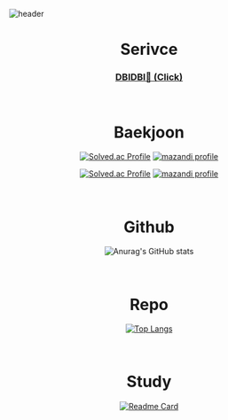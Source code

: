 

![header](https://capsule-render.vercel.app/api?type=wave&color=gradient&customColorList=25,0,25,0,20,4&height=300&section=header&text=LEE%20HYEON%20MIN&fontSize=90&animation=fadeIn)





<div align="center">

# Serivce


### [DBIDBI🚌 (Click)](https://web-vue-dihik2mlilwk60z.sel4.cloudtype.app/)


<br>

# Baekjoon

[![Solved.ac Profile](http://mazassumnida.wtf/api/v2/generate_badge?boj=hyunmin266&theme=dark)](https://solved.ac/hyunmin266/)
[![mazandi profile](http://mazandi.herokuapp.com/api?handle=hyunmin266&theme=dark)](https://solved.ac/hyunmin266/)

[![Solved.ac Profile](http://mazassumnida.wtf/api/v2/generate_badge?boj=hyunmin2667&theme=dark)](https://solved.ac/hyunmin2667/)
[![mazandi profile](http://mazandi.herokuapp.com/api?handle=hyunmin2667&theme=dark)](https://solved.ac/hyunmin2667/)

<br>

# Github


![Anurag's GitHub stats](https://github-readme-stats.vercel.app/api?username=hyunmin2667&show_icons=true&theme=midnight-purple)

<br>

# Repo

[![Top Langs](https://github-readme-stats.vercel.app/api/top-langs/?username=hyunmin2667&theme=midnight-purple)](https://github.com/hyunmin2667/github-readme-stats)

<br>

# Study

[![Readme Card](https://github-readme-stats.vercel.app/api/pin/?username=hyunmin2667&repo=ssafy10-algorithm-study-to-gold&theme=midnight-purple)](https://github.com/hyunmin2667/ssafy10-algorithm-study-to-gold)

